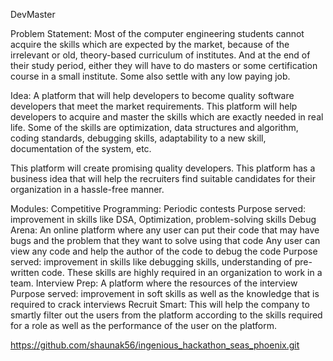 DevMaster

Problem Statement: Most of the computer engineering students cannot acquire the skills which are expected by the market, because of the irrelevant or old, theory-based curriculum of institutes. And at the end of their study period, either they will have to do masters or some certification course in a small institute. Some also settle with any low paying job.

Idea:  A platform that will help developers to become quality software developers that meet the market requirements. This platform will help developers to acquire and master the skills which are exactly needed in real life. Some of the skills are optimization, data structures and algorithm, coding standards, debugging skills, adaptability to a new skill, documentation of the system, etc.

This platform will create promising quality developers. This platform has a business idea that will help the recruiters find suitable candidates for their organization in a hassle-free manner.

Modules:
Competitive Programming: 
Periodic contests 
Purpose served: improvement in skills like DSA, Optimization, problem-solving skills
Debug Arena:
An online platform where any user can put their code that may have bugs and the problem that they want to solve using that code
Any user can view any code and help the author of the code to debug the code
Purpose served: improvement in skills like debugging skills, understanding of pre-written code. These skills are highly required in an organization to work in a team.
Interview Prep:
A platform where the resources of the interview
Purpose served: improvement in soft skills as well as the knowledge that is required to crack interviews
Recruit Smart:
This will help the company to smartly filter out the users from the platform according to the skills required for a role as well as the performance of the user on the platform.


https://github.com/shaunak56/ingenious_hackathon_seas_phoenix.git             
